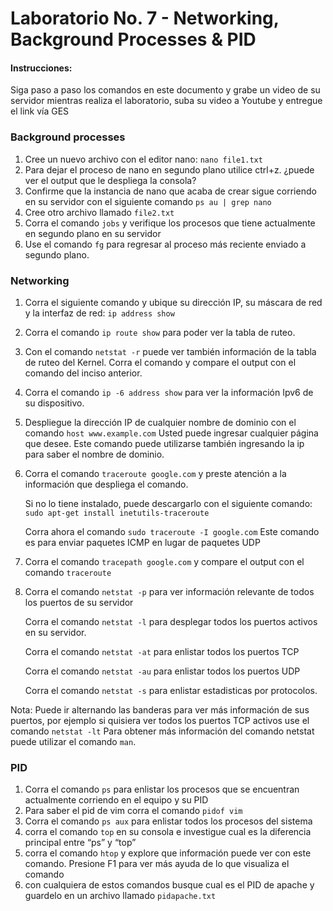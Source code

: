 # Laboratorio No. 7 - Networking, Background Processes & PID

#### Instrucciones:
Siga paso a paso los comandos en este documento y grabe un video de su servidor mientras realiza el laboratorio, suba su video a Youtube y entregue el link vía GES


### Background processes

1. Cree un nuevo archivo con el editor nano: ```nano file1.txt```
2. Para dejar el proceso de nano en segundo plano utilice ctrl+z. ¿puede ver el output que le despliega la consola?
3. Confirme que la instancia de nano que acaba de crear sigue corriendo en su servidor con el siguiente comando ```ps au | grep nano```
4. Cree otro archivo llamado ```file2.txt```
5. Corra el comando ```jobs``` y verifique los procesos que tiene actualmente en segundo plano en su servidor
6. Use el comando ```fg``` para regresar al proceso más reciente enviado a segundo plano.

### Networking

1. Corra el siguiente comando y ubique su dirección IP, su máscara de red y la interfaz de red: ```ip address show```
2. Corra el comando ```ip route show``` para poder ver la tabla de ruteo.
3. Con el comando ```netstat -r``` puede ver también información de la tabla de ruteo del Kernel. Corra el comando y compare el output con el comando del inciso anterior.
4. Corra el comando ```ip -6 address show``` para ver la información Ipv6 de su dispositivo.
5. Despliegue la dirección IP de cualquier nombre de dominio con el comando ```host www.example.com``` Usted puede ingresar cualquier página que desee. Este comando puede utilizarse también ingresando la ip para saber el nombre de dominio.
6. Corra el comando ```traceroute google.com``` y preste atención a la información que despliega el comando.

    Si no lo tiene instalado, puede descargarlo con el siguiente comando: ```sudo apt-get install inetutils-traceroute```

    Corra ahora el comando ```sudo traceroute -I google.com``` Este comando es para enviar paquetes ICMP en lugar de paquetes UDP
7. Corra el comando ```tracepath google.com``` y compare el output con el comando ```traceroute```
8. Corra el comando ```netstat -p``` para ver información relevante de todos los puertos de su servidor


    Corra el comando ```netstat -l``` para desplegar todos los puertos activos en su servidor.

    Corra el comando ```netstat -at``` para enlistar todos los puertos TCP

    Corra el comando ```netstat -au``` para enlistar todos los puertos UDP
  
    Corra el comando ```netstat -s``` para enlistar estadisticas por protocolos.
   
Nota: Puede ir alternando las banderas para ver más información de sus puertos, por ejemplo si quisiera ver todos los puertos TCP activos use el comando ```netstat -lt``` Para obtener más información del comando netstat puede utilizar el comando ```man```.


### PID

1. Corra el comando ```ps``` para enlistar los procesos que se encuentran actualmente corriendo en el equipo y su PID
2. Para saber el pid de vim corra el comando ```pidof vim```
3. Corra el comando ```ps aux``` para enlistar todos los procesos del sistema
4. corra el comando ```top``` en su consola e investigue cual es la diferencia principal entre “ps” y “top”
5. corra el comando ```htop``` y explore que información puede ver con este comando. Presione F1 para ver más ayuda de lo que visualiza el comando
6. con cualquiera de estos comandos busque cual es el PID de apache y guardelo en un archivo llamado ```pidapache.txt```
